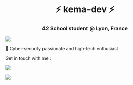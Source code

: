 <h1 align="center">⚡ kema-dev ⚡</h1>
<h3 align="center">42 School student @ Lyon, France</h3>

<a href="https://github.com/JaeSeoKim/badge42"><img align="center" src="https://badge42.herokuapp.com/api/stats/jjourdan?darkmode=true"></img></a>

👥 Cyber-security passionate and high-tech enthusiast

Get in touch with me :

<a href="https://www.linkedin.com/in/jeremy-jourdan-kemadev/"><img src="https://img.shields.io/badge/LinkedIn-0077B5?style=for-the-badge&logo=linkedin&logoColor=white"></a>

<a href="mailto:jjourdan@student.42lyon.fr"><img src="https://img.shields.io/badge/Gmail-D14836?style=for-the-badge&logo=gmail&logoColor=white"></a>
